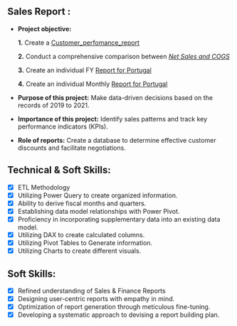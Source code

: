 ## Sales Report :


- **Project objective:** 

    **1.** Create a [Customer_perfomance_report](https://github.com/clubedavid/Excel-Sales-Analytics/blob/main/Sales_report_final.pdf) 

    **2.** Conduct a comprehensive comparison between _[Net Sales and COGS](https://github.com/clubedavid/Excel-Sales-Analytics/blob/main/P%26L%20Markets_graphs.pdf)_

    **3.** Create an individual FY [Report for Portugal](https://github.com/clubedavid/Excel-Sales-Analytics/blob/main/P%26L%20Portugal%20FY.pdf)

    **4.** Create an individual Monthly [Report for Portugal](https://github.com/clubedavid/Excel-Sales-Analytics/blob/main/P%26L%20Portugal%20Monthly.pdf)

- **Purpose of this project:** Make data-driven decisions based on the records of 2019 to 2021.

- **Importance of this project:** Identify sales patterns and track key performance indicators (KPIs).

- **Role of reports:** Create a database to determine effective customer discounts and facilitate negotiations.

## Technical & Soft Skills:
- [x]	ETL Methodology
- [x]	Utilizing Power Query to create organized information.
- [x]	Ability to derive fiscal months and quarters.
- [x]	Establishing data model relationships with Power Pivot.
- [x]	Proficiency in incorporating supplementary data into an existing data model.
- [x]	Utilizing DAX to create calculated columns.
- [x]	Utilizing Pivot Tables to Generate information.
- [x] Utilizing Charts to create different visuals.	

## Soft Skills:
- [x]	Refined understanding of Sales & Finance Reports
- [x]	Designing user-centric reports with empathy in mind.
- [x]	Optimization of report generation through meticulous fine-tuning.
- [x]	Developing a systematic approach to devising a report building plan.
